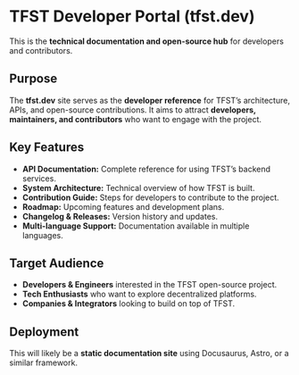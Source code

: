 # TFST Developer Portal (tfst.dev)

This is the **technical documentation and open-source hub** for developers and contributors.

## Purpose

The **tfst.dev** site serves as the **developer reference** for TFST’s architecture, APIs, and open-source contributions. It aims to attract **developers, maintainers, and contributors** who want to engage with the project.

## Key Features

- **API Documentation:** Complete reference for using TFST’s backend services.
- **System Architecture:** Technical overview of how TFST is built.
- **Contribution Guide:** Steps for developers to contribute to the project.
- **Roadmap:** Upcoming features and development plans.
- **Changelog & Releases:** Version history and updates.
- **Multi-language Support:** Documentation available in multiple languages.

## Target Audience

- **Developers & Engineers** interested in the TFST open-source project.
- **Tech Enthusiasts** who want to explore decentralized platforms.
- **Companies & Integrators** looking to build on top of TFST.

## Deployment

This will likely be a **static documentation site** using Docusaurus, Astro, or a similar framework.

